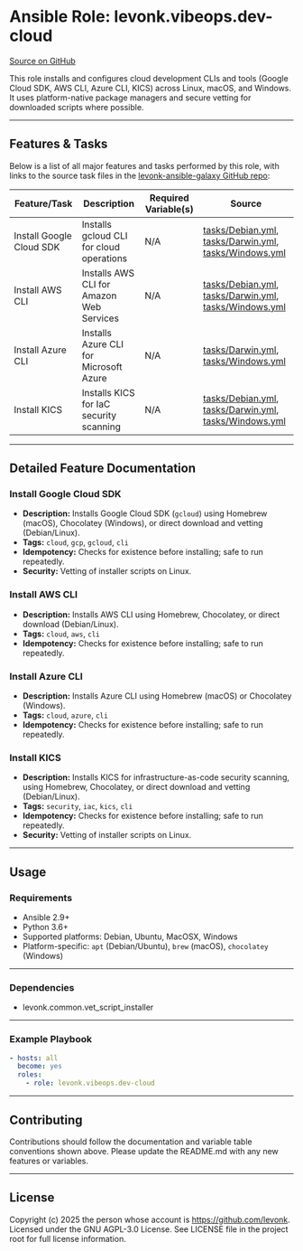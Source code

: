 # Ansible Role: levonk.vibeops.dev-cloud

[Source on GitHub](https://github.com/levonk/levonk-ansible-galaxy/tree/main/levonk/vibeops/roles/dev-cloud)

This role installs and configures cloud development CLIs and tools (Google Cloud SDK, AWS CLI, Azure CLI, KICS) across Linux, macOS, and Windows. It uses platform-native package managers and secure vetting for downloaded scripts where possible.

---

## Features & Tasks

Below is a list of all major features and tasks performed by this role, with links to the source task files in the [levonk-ansible-galaxy GitHub repo](https://github.com/levonk/levonk-ansible-galaxy/tree/main/levonk/vibeops/roles/dev-cloud/tasks):

| Feature/Task            | Description                                  | Required Variable(s) | Source |
|-------------------------|----------------------------------------------|----------------------|--------|
| Install Google Cloud SDK| Installs gcloud CLI for cloud operations     | N/A                 | [tasks/Debian.yml](tasks/Debian.yml), [tasks/Darwin.yml](tasks/Darwin.yml), [tasks/Windows.yml](tasks/Windows.yml) |
| Install AWS CLI         | Installs AWS CLI for Amazon Web Services     | N/A                 | [tasks/Debian.yml](tasks/Debian.yml), [tasks/Darwin.yml](tasks/Darwin.yml), [tasks/Windows.yml](tasks/Windows.yml) |
| Install Azure CLI       | Installs Azure CLI for Microsoft Azure       | N/A                 | [tasks/Darwin.yml](tasks/Darwin.yml), [tasks/Windows.yml](tasks/Windows.yml) |
| Install KICS            | Installs KICS for IaC security scanning      | N/A                 | [tasks/Debian.yml](tasks/Debian.yml), [tasks/Darwin.yml](tasks/Darwin.yml), [tasks/Windows.yml](tasks/Windows.yml) |

---

## Detailed Feature Documentation

### Install Google Cloud SDK
- **Description:** Installs Google Cloud SDK (`gcloud`) using Homebrew (macOS), Chocolatey (Windows), or direct download and vetting (Debian/Linux).
- **Tags:** `cloud`, `gcp`, `gcloud`, `cli`
- **Idempotency:** Checks for existence before installing; safe to run repeatedly.
- **Security:** Vetting of installer scripts on Linux.

### Install AWS CLI
- **Description:** Installs AWS CLI using Homebrew, Chocolatey, or direct download (Debian/Linux).
- **Tags:** `cloud`, `aws`, `cli`
- **Idempotency:** Checks for existence before installing; safe to run repeatedly.

### Install Azure CLI
- **Description:** Installs Azure CLI using Homebrew (macOS) or Chocolatey (Windows).
- **Tags:** `cloud`, `azure`, `cli`
- **Idempotency:** Checks for existence before installing; safe to run repeatedly.

### Install KICS
- **Description:** Installs KICS for infrastructure-as-code security scanning, using Homebrew, Chocolatey, or direct download and vetting (Debian/Linux).
- **Tags:** `security`, `iac`, `kics`, `cli`
- **Idempotency:** Checks for existence before installing; safe to run repeatedly.
- **Security:** Vetting of installer scripts on Linux.

---

## Usage

### Requirements
- Ansible 2.9+
- Python 3.6+
- Supported platforms: Debian, Ubuntu, MacOSX, Windows
- Platform-specific: `apt` (Debian/Ubuntu), `brew` (macOS), `chocolatey` (Windows)

---

### Dependencies
- levonk.common.vet_script_installer

---

### Example Playbook
```yaml
- hosts: all
  become: yes
  roles:
    - role: levonk.vibeops.dev-cloud
```

---

## Contributing
Contributions should follow the documentation and variable table conventions shown above. Please update the README.md with any new features or variables.

---

## License
Copyright (c) 2025 the person whose account is https://github.com/levonk. Licensed under the GNU AGPL-3.0 License. See LICENSE file in the project root for full license information.
